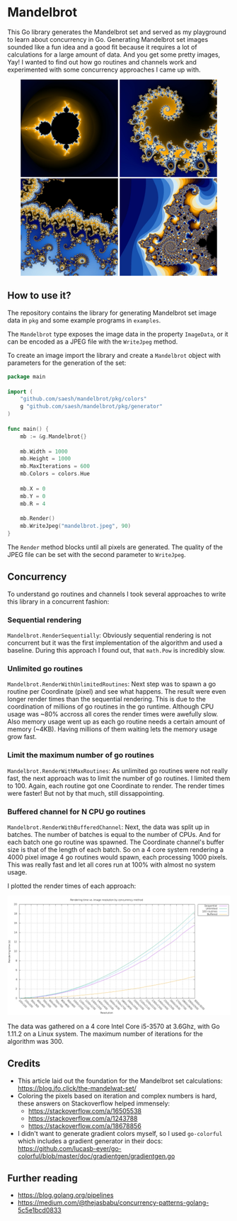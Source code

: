 # Mandelbrot

This Go library generates the Mandelbrot set and served as my playground to learn about concurrency in Go. Generating Mandelbrot set images sounded like a fun idea and a good fit because it requires a lot of calculations for a large amount of data. And you get some pretty images, Yay!
I wanted to find out how go routines and channels work and experimented with some concurrency approaches I came up with.

<p align="center">
    <img src="/assets/image01.jpeg" width="220">
    <img src="/assets/image02.jpeg" width="220">
    <img src="/assets/image03.jpeg" width="220">
    <img src="/assets/image04.jpeg" width="220">
</p>

## How to use it?

The repository contains the library for generating Mandelbrot set image data in `pkg` and some example programs in `examples`.

The `Mandelbrot` type exposes the image data in the property `ImageData`, or it can be encoded as a JPEG file with the `WriteJpeg` method.

To create an image import the library and create a `Mandelbrot` object with parameters for the generation of the set:

```go
package main

import (
	"github.com/saesh/mandelbrot/pkg/colors"
	g "github.com/saesh/mandelbrot/pkg/generator"
)

func main() {
    mb := &g.Mandelbrot{}

    mb.Width = 1000
    mb.Height = 1000
    mb.MaxIterations = 600
    mb.Colors = colors.Hue

    mb.X = 0
    mb.Y = 0
    mb.R = 4

    mb.Render()
    mb.WriteJpeg("mandelbrot.jpeg", 90)
}
```

The `Render` method blocks until all pixels are generated. The quality of the JPEG file can be set with the second parameter to `WriteJpeg`.

## Concurrency

To understand go routines and channels I took several approaches to write this library in a concurrent fashion:

### Sequential rendering

`Mandelbrot.RenderSequentially`: Obviously sequential rendering is not concurrent but it was the first implementation of the algorithm and used a baseline. During this approach I found out, that `math.Pow` is incredibly
slow.

### Unlimited go routines

`Mandelbrot.RenderWithUnlimitedRoutines`: Next step was to spawn a go routine per Coordinate (pixel) and see what happens. The result were even longer render times than the sequential rendering. This is due to the coordination of millions of go routines in the go runtime. Although CPU usage was ~80% accross all cores the render times were awefully slow. Also memory usage went up as each go routine needs a certain amount of memory (~4KB). Having millions of them waiting lets the memory usage grow fast.

### Limit the maximum number of go routines

`Mandelbrot.RenderWithMaxRoutines`: As unlimited go routines were not really fast, the next approach was to limit the number of go routines. I limited them to 100. Again, each routine got one Coordinate to render. The render times were faster! But not by that much, still dissappointing.

### Buffered channel for N CPU go routines

`Mandelbrot.RenderWithBufferedChannel`: Next, the data was split up in batches. The number of batches is equal to the number of CPUs. And for each batch one go routine was spawned. The Coordinate channel's buffer size is that of the length of each batch. So on a 4 core system rendering a 4000 pixel image 4 go routines would spawn, each processing 1000 pixels. This was really fast and let all cores run at 100% with almost no system usage.

I plotted the render times of each approach:

<p align="center">
    <img src="/assets/rendering-times-chart.png">
</p>

The data was gathered on a 4 core Intel Core i5-3570 at 3.6Ghz, with Go 1.11.2 on a Linux system. The maximum number of iterations for the algorithm was 300.

## Credits

   - This article laid out the foundation for the Mandelbrot set calculations: https://blog.jfo.click/the-mandelwat-set/
   - Coloring the pixels based on iteration and complex numbers is hard, these answers on Stackoverflow helped immensely:
      - https://stackoverflow.com/a/16505538 
      - https://stackoverflow.com/a/1243788
      - https://stackoverflow.com/a/18678856
   - I didn't want to generate gradient colors myself, so I used `go-colorful` which includes a gradient generator in their docs: https://github.com/lucasb-eyer/go-colorful/blob/master/doc/gradientgen/gradientgen.go

## Further reading

   - https://blog.golang.org/pipelines
   - https://medium.com/@thejasbabu/concurrency-patterns-golang-5c5e1bcd0833
